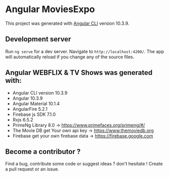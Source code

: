 # Angular MoviesExpo

This project was generated with [Angular CLI](https://github.com/angular/angular-cli) version 10.3.9.

## Development server

Run `ng serve` for a dev server. Navigate to `http://localhost:4200/`. The app will automatically reload if you change any of the source files.

## Angular  WEBFLIX & TV Shows was generated with:

- Angular CLI version 10.3.9
- Angular 10.3.9
- Angular Material 10.1.4
- AngularFire 5.2.1
- Firebase js SDK 7.1.0
- Rxjs 6.5.2
- PrimeNg Library 8.0 -> https://www.primefaces.org/primeng/#/
- The Movie DB get Your own api key -> https://www.themoviedb.org
- Firebase get your own firebase data -> https://firebase.google.com


## Become a contributor ?

Find a bug, contribute some code or suggest ideas ? don't hesitate ! Create a pull request or an issue.














































